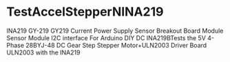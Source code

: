 # TestAccelStepperNINA219
INA219 GY-219 GY219 Current Power Supply Sensor Breakout Board Module Sensor Module I2C interface For Arduino DIY DC INA219BTests the 5V 4-Phase 28BYJ-48 DC Gear Step Stepper Motor+ULN2003 Driver Board ULN2003 with the INA219 
